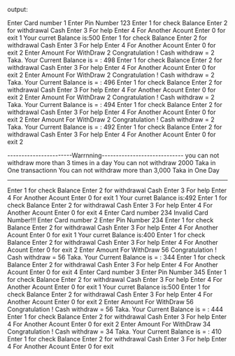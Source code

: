 



output:

Enter Card number 1
Enter Pin Number 123
Enter 1 for check Balance
Enter 2 for withdrawal Cash
Enter 3 For help
Enter 4  For  Another Acount
Enter 0 for exit
 1
Your curret Balance is:500
Enter 1 for check Balance
Enter 2 for withdrawal Cash
Enter 3 For help
Enter 4  For  Another Acount
Enter 0 for exit
 2
Enter  Amount For WithDraw 2
Congratulation ! Cash  withdraw = 2 Taka. Your Current Balance is = : 498
Enter 1 for check Balance
Enter 2 for withdrawal Cash
Enter 3 For help
Enter 4  For  Another Acount
Enter 0 for exit
 2
Enter  Amount For WithDraw 2
Congratulation ! Cash  withdraw = 2 Taka. Your Current Balance is = : 496
Enter 1 for check Balance
Enter 2 for withdrawal Cash
Enter 3 For help
Enter 4  For  Another Acount
Enter 0 for exit
 2
Enter  Amount For WithDraw 2
Congratulation ! Cash  withdraw = 2 Taka. Your Current Balance is = : 494
Enter 1 for check Balance
Enter 2 for withdrawal Cash
Enter 3 For help
Enter 4  For  Another Acount
Enter 0 for exit
 2
Enter  Amount For WithDraw 2
Congratulation ! Cash  withdraw = 2 Taka. Your Current Balance is = : 492
Enter 1 for check Balance
Enter 2 for withdrawal Cash
Enter 3 For help
Enter 4  For  Another Acount
Enter 0 for exit
 2

-----------------------Warrnning-----------------------------
you can not withdraw more than 3 times in a day
 You can not withdraw 2000 Taka  in One transactionn
 You can not withdraw more than  3,000 Taka  in One Day

-------------------------------------------------------------
Enter 1 for check Balance
Enter 2 for withdrawal Cash
Enter 3 For help
Enter 4  For  Another Acount
Enter 0 for exit
 1
Your curret Balance is:492
Enter 1 for check Balance
Enter 2 for withdrawal Cash
Enter 3 For help
Enter 4  For  Another Acount
Enter 0 for exit
 4
Enter Card number 234
Invalid Card Number!!!
Enter Card number 2
Enter Pin Number 234
Enter 1 for check Balance
Enter 2 for withdrawal Cash
Enter 3 For help
Enter 4  For  Another Acount
Enter 0 for exit
 1
Your curret Balance is:400
Enter 1 for check Balance
Enter 2 for withdrawal Cash
Enter 3 For help
Enter 4  For  Another Acount
Enter 0 for exit
 2
Enter  Amount For WithDraw 56
Congratulation ! Cash  withdraw = 56 Taka. Your Current Balance is = : 344
Enter 1 for check Balance
Enter 2 for withdrawal Cash
Enter 3 For help
Enter 4  For  Another Acount
Enter 0 for exit
 4
Enter Card number 3
Enter Pin Number 345
Enter 1 for check Balance
Enter 2 for withdrawal Cash
Enter 3 For help
Enter 4  For  Another Acount
Enter 0 for exit
 1
Your curret Balance is:500
Enter 1 for check Balance
Enter 2 for withdrawal Cash
Enter 3 For help
Enter 4  For  Another Acount
Enter 0 for exit
 2
Enter  Amount For WithDraw 56
Congratulation ! Cash  withdraw = 56 Taka. Your Current Balance is = : 444
Enter 1 for check Balance
Enter 2 for withdrawal Cash
Enter 3 For help
Enter 4  For  Another Acount
Enter 0 for exit
 2
Enter  Amount For WithDraw 34
Congratulation ! Cash  withdraw = 34 Taka. Your Current Balance is = : 410
Enter 1 for check Balance
Enter 2 for withdrawal Cash
Enter 3 For help
Enter 4  For  Another Acount
Enter 0 for exit